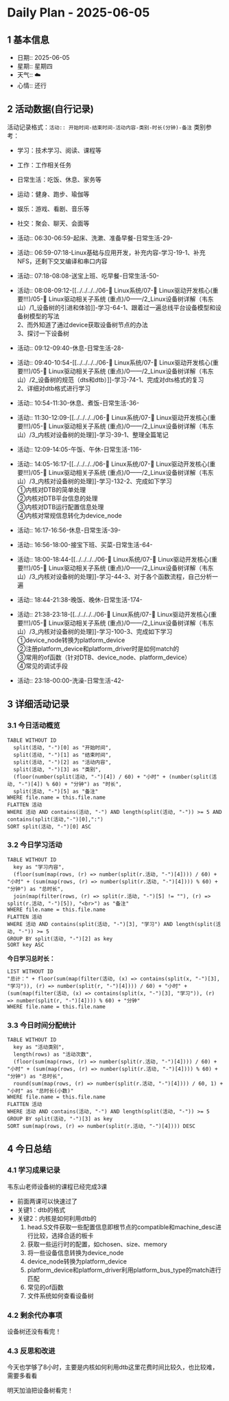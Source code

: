 # Daily Plan - 2025-06-05

## 1 基本信息

- 日期:: 2025-06-05
- 星期:: 星期四
- 天气:: ☁️
- 心情:: 还行

## 2 活动数据(自行记录)
活动记录格式：`活动:: 开始时间-结束时间-活动内容-类别-时长(分钟)-备注`
类别参考：
- 学习：技术学习、阅读、课程等
- 工作：工作相关任务
- 日常生活：吃饭、休息、家务等
- 运动：健身、跑步、瑜伽等
- 娱乐：游戏、看剧、音乐等
- 社交：聚会、聊天、会面等

- 活动:: 06:30-06:59-起床、洗漱、准备早餐-日常生活-29-
- 活动:: 06:59-07:18-Linux基础与应用开发，补充内容-学习-19-1、补充NFS，还剩下交叉编译和串口内容
- 活动:: 07:18-08:08-送宝上班、吃早餐-日常生活-50-
- 活动:: 08:08-09:12-[[../../../../06-🐧 Linux系统/07-🚗 Linux驱动开发核心(重要!!!)/05-🚗 Linux驱动相关子系统 (重点)/0——/2_Linux设备树详解（韦东山）/1_设备树的引进和体验]]-学习-64-1、跟着过一遍总线平台设备模型和设备树模型的写法<br>2、而外知道了通过device获取设备树节点的办法<br>3、探讨一下设备树
- 活动:: 09:12-09:40-休息-日常生活-28-
- 活动:: 09:40-10:54-[[../../../../06-🐧 Linux系统/07-🚗 Linux驱动开发核心(重要!!!)/05-🚗 Linux驱动相关子系统 (重点)/0——/2_Linux设备树详解（韦东山）/2_设备树的规范（dts和dtb）]]-学习-74-1、完成对dts格式的复习<br>2、详细对dtb格式进行学习
- 活动:: 10:54-11:30-休息、煮饭-日常生活-36-
- 活动:: 11:30-12:09-[[../../../../06-🐧 Linux系统/07-🚗 Linux驱动开发核心(重要!!!)/05-🚗 Linux驱动相关子系统 (重点)/0——/2_Linux设备树详解（韦东山）/3_内核对设备树的处理]]-学习-39-1、整理全篇笔记
- 活动:: 12:09-14:05-午饭、午休-日常生活-116-
- 活动:: 14:05-16:17-[[../../../../06-🐧 Linux系统/07-🚗 Linux驱动开发核心(重要!!!)/05-🚗 Linux驱动相关子系统 (重点)/0——/2_Linux设备树详解（韦东山）/3_内核对设备树的处理]]-学习-132-2、完成如下学习<br>①内核对DTB的简单处理<br>②内核对DTB平台信息的处理<br>③内核对DTB运行配置信息处理<br>④内核对常规信息转化为device_node
- 活动:: 16:17-16:56-休息-日常生活-39-
- 活动:: 16:56-18:00-接宝下班、买菜-日常生活-64-
- 活动:: 18:00-18:44-[[../../../../06-🐧 Linux系统/07-🚗 Linux驱动开发核心(重要!!!)/05-🚗 Linux驱动相关子系统 (重点)/0——/2_Linux设备树详解（韦东山）/3_内核对设备树的处理]]-学习-44-3、对于各个函数流程，自己分析一遍
- 活动:: 18:44-21:38-晚饭、晚休-日常生活-174-
- 活动:: 21:38-23:18-[[../../../../06-🐧 Linux系统/07-🚗 Linux驱动开发核心(重要!!!)/05-🚗 Linux驱动相关子系统 (重点)/0——/2_Linux设备树详解（韦东山）/3_内核对设备树的处理]]-学习-100-3、完成如下学习<br>①device_node转换为platform_device<br>②注册platform_device和platform_driver时是如何match的<br>③常用的of函数（针对DTB、device_node、platform_device）<br>④常见的调试手段
- 活动:: 23:18-00:00-洗澡-日常生活-42-

## 3 详细活动记录

### 3.1 今日活动概览

```dataview
TABLE WITHOUT ID
  split(活动, "-")[0] as "开始时间",
  split(活动, "-")[1] as "结束时间", 
  split(活动, "-")[2] as "活动内容",
  split(活动, "-")[3] as "类别",
  (floor(number(split(活动, "-")[4]) / 60) + "小时" + (number(split(活动, "-")[4]) % 60) + "分钟") as "时长",
  split(活动, "-")[5] as "备注"
WHERE file.name = this.file.name
FLATTEN 活动
WHERE 活动 AND contains(活动, "-") AND length(split(活动, "-")) >= 5 AND contains(split(活动,"-")[0],":")
SORT split(活动, "-")[0] ASC
```

### 3.2 今日学习活动

```dataview
TABLE WITHOUT ID
  key as "学习内容",
  (floor(sum(map(rows, (r) => number(split(r.活动, "-")[4]))) / 60) + "小时" + (sum(map(rows, (r) => number(split(r.活动, "-")[4]))) % 60) + "分钟") as "总时长",
  join(map(filter(rows, (r) => split(r.活动, "-")[5] != ""), (r) => split(r.活动, "-")[5]), "<br>") as "备注"
WHERE file.name = this.file.name
FLATTEN 活动
WHERE 活动 AND contains(split(活动, "-")[3], "学习") AND length(split(活动, "-")) >= 5
GROUP BY split(活动, "-")[2] as key
SORT key ASC

```

**今日学习总时长：**

```dataview
LIST WITHOUT ID
"总计：" + floor(sum(map(filter(活动, (x) => contains(split(x, "-")[3], "学习")), (r) => number(split(r, "-")[4]))) / 60) + "小时" + (sum(map(filter(活动, (x) => contains(split(x, "-")[3], "学习")), (r) => number(split(r, "-")[4]))) % 60) + "分钟"
WHERE file.name = this.file.name
```

### 3.3 今日时间分配统计

```dataview
TABLE WITHOUT ID
  key as "活动类别",
  length(rows) as "活动次数",
  (floor(sum(map(rows, (r) => number(split(r.活动, "-")[4]))) / 60) + "小时" + (sum(map(rows, (r) => number(split(r.活动, "-")[4]))) % 60) + "分钟") as "总时长",
  round(sum(map(rows, (r) => number(split(r.活动, "-")[4]))) / 60, 1) + "小时" as "总时长(小数)"
WHERE file.name = this.file.name
FLATTEN 活动
WHERE 活动 AND contains(活动, "-") AND length(split(活动, "-")) >= 5
GROUP BY split(活动, "-")[3] as key
SORT sum(map(rows, (r) => number(split(r.活动, "-")[4]))) DESC
```

## 4 今日总结

### 4.1 学习成果记录

韦东山老师设备树的课程已经完成3课
- 前面两课可以快速过了
- 关键1：dtb的格式
- 关键2：内核是如何利用dtb的
	1. head.S文件获取一些配置信息即根节点的compatible和machine_desc进行比较，选择合适的板卡
	2. 获取一些运行时的配置，如chosen、size、memory
	3. 将一些设备信息转换为device_node
	4. device_node转换为platform_device
	5. platform_device和platform_driver利用platform_bus_type的match进行匹配
	6. 常见的of函数
	7. 文件系统如何查看设备树

### 4.2 剩余代办事项

设备树还没有看完！

### 4.3 反思和改进

今天也学够了8小时，主要是内核如何利用dtb这里花费时间比较久，也比较难，需要多看看

明天加油把设备树看完！
